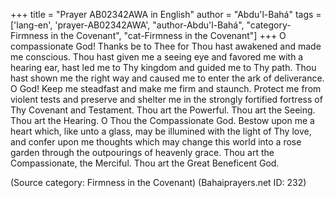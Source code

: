 +++
title = "Prayer AB02342AWA in English"
author = "Abdu'l-Bahá"
tags = ['lang-en', 'prayer-AB02342AWA', "author-Abdu'l-Bahá", "category-Firmness in the Covenant", "cat-Firmness in the Covenant"]
+++
O compassionate God!  Thanks be to Thee for Thou hast awakened and made me conscious.  Thou hast given me a seeing eye and favored me with a hearing ear, hast led me to Thy kingdom and guided me to Thy path.  Thou hast shown me the right way and caused me to enter the ark of deliverance.  O God!  Keep me steadfast and make me firm and staunch.  Protect me from violent tests and preserve and shelter me in the strongly fortified fortress of Thy Covenant and Testament.  Thou art the Powerful.  Thou art the Seeing.  Thou art the Hearing.
O Thou the Compassionate God.  Bestow upon me a heart which, like unto a glass, may be illumined with the light of Thy love, and confer upon me thoughts which may change this world into a rose garden through the outpourings of heavenly grace.
Thou art the Compassionate, the Merciful.  Thou art the Great Beneficent God.

(Source category: Firmness in the Covenant)
(Bahaiprayers.net ID: 232)
